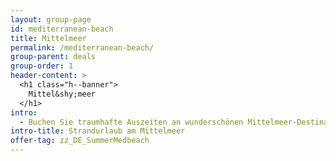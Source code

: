```yaml
---
layout: group-page
id: mediterranean-beach
title: Mittelmeer
permalink: /mediterranean-beach/
group-parent: deals
group-order: 1
header-content: >
  <h1 class="h--banner">
    Mittel&shy;meer
  </h1>
intro:
  - Buchen Sie traumhafte Auszeiten an wunderschönen Mittelmeer-Destinationen zu einmaligen Sparpreisen. Entspannte Stunden an mediterranen Traumstränden erwarten Sie... Wohin soll es gehen?
intro-title: Strandurlaub am Mittelmeer
offer-tag: zz_DE_SummerMedbeach
---
```

